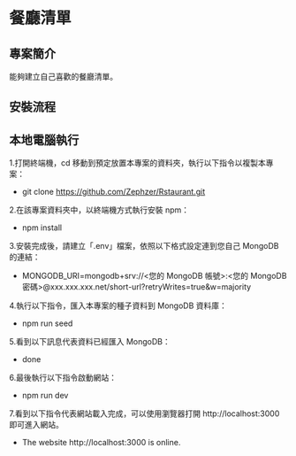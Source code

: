 #  餐廳清單
## 專案簡介
能夠建立自己喜歡的餐廳清單。

## 安裝流程
## 本地電腦執行
1.打開終端機，cd 移動到預定放置本專案的資料夾，執行以下指令以複製本專案：
- git clone https://github.com/Zephzer/Rstaurant.git

2.在該專案資料夾中，以終端機方式執行安裝 npm：
- npm install

3.安裝完成後，請建立「.env」檔案，依照以下格式設定連到您自己 MongoDB 的連結：
- MONGODB_URI=mongodb+srv://<您的 MongoDB 帳號>:<您的 MongoDB 密碼>@xxx.xxx.xxx.net/short-url?retryWrites=true&w=majority

4.執行以下指令，匯入本專案的種子資料到 MongoDB 資料庫：
- npm run seed

5.看到以下訊息代表資料已經匯入 MongoDB：
- done

6.最後執行以下指令啟動網站：
- npm run dev

7.看到以下指令代表網站載入完成，可以使用瀏覽器打開 http://localhost:3000 即可進入網站。
- The website http://localhost:3000 is online.
